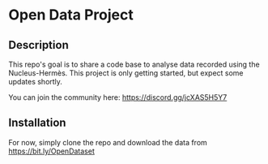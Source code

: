 # Open Data Project

## Description
This repo's goal is to share a code base to analyse data recorded using the Nucleus-Hermès. This project is only getting started, but expect some updates shortly.

You can join the community here: https://discord.gg/jcXAS5H5Y7

## Installation
For now, simply clone the repo and download the data from https://bit.ly/OpenDataset


